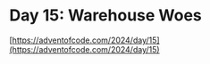 # Day 15: Warehouse Woes

[https://adventofcode.com/2024/day/15](https://adventofcode.com/2024/day/15)
